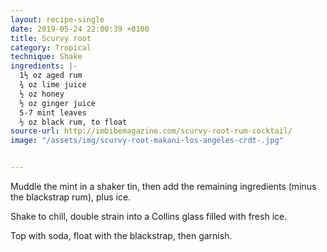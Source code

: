 ```yaml
---
layout: recipe-single
date: 2019-05-24 22:00:39 +0100
title: Scurvy root
category: Tropical
technique: Shake
ingredients: |-
  1½ oz aged rum
  ¾ oz lime juice
  ½ oz honey
  ½ oz ginger juice
  5-7 mint leaves
  ½ oz black rum, to float
source-url: http://imbibemagazine.com/scurvy-root-rum-cocktail/
image: "/assets/img/scurvy-root-makani-los-angeles-crdt-.jpg"


---
```

Muddle the mint in a shaker tin, then add the remaining ingredients (minus the blackstrap rum), plus ice.

Shake to chill, double strain into a Collins glass filled with fresh ice.

Top with soda, float with the blackstrap, then garnish.